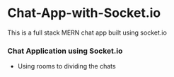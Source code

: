 # Chat-App-with-Socket.io
This is a full stack MERN chat app built using socket.io

### Chat Application using Socket.io

* Using rooms to dividing the chats
